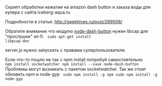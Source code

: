Скрипт обработки нажатия на amazon dash button и заказа воды для кулера с сайта iceberg-aqua.ru 

Подробности в статье: http://geektimes.ru/post/269008/

Обратите внимание что модулю <a href="https://www.npmjs.com/package/node-dash-button">node-dash-button</a> нужен libcap для "прослушки" wi-fi.
<code>
sudo apt-get install libpcap-dev
</code>

server.js нужно запускать с правами суперпользователя.


Если что-то пошло не так с npm install попробуй самостоятельно
<code>
npm install socketwatcher
npm install --save node-dash-button
</code>
Проблемы могут возникать с пакетом socketwatcher.
Так же стоит обновить npm и node-gyp
<code>
sudo npm install -g npm
sudo npm install -g node-gyp
</code>

